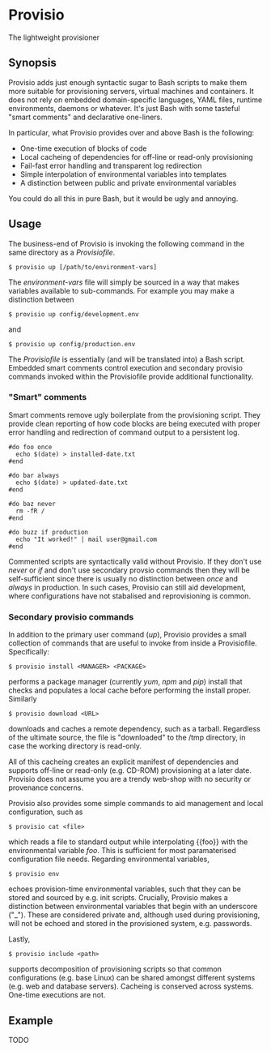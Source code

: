 # Provisio
The lightweight provisioner

## Synopsis
Provisio adds just enough syntactic sugar to Bash scripts to make them more suitable for provisioning servers, virtual machines and containers. It does not rely on embedded domain-specific languages, YAML files, runtime environments, daemons or whatever. It's just Bash with some tasteful "smart comments" and declarative one-liners. 

In particular, what Provisio provides over and above Bash is the following:

* One-time execution of blocks of code
* Local cacheing of dependencies for off-line or read-only provisioning
* Fail-fast error handling and transparent log redirection
* Simple interpolation of environmental variables into templates 
* A distinction between public and private environmental variables

You could do all this in pure Bash, but it would be ugly and annoying.

## Usage
The business-end of Provisio is invoking the following command in the same directory as a *Provisiofile*.

    $ provisio up [/path/to/environment-vars]
  
The *environment-vars* file will simply be sourced in a way that makes variables available to sub-commands. For example you may make a distinction between

    $ provisio up config/development.env
    
and

    $ provisio up config/production.env
  
The *Provisiofile* is essentially (and will be translated into) a Bash script. Embedded smart comments control execution and secondary provisio commands invoked within the Provisiofile provide additional functionality. 
 
### "Smart" comments
 
Smart comments remove ugly boilerplate from the provisioning script. They provide clean reporting of how code blocks are being executed with proper error handling and redirection of command output to a persistent log. 

    #do foo once
      echo $(date) > installed-date.txt
    #end
    
    #do bar always
      echo $(date) > updated-date.txt
    #end
    
    #do baz never
      rm -fR /
    #end
    
    #do buzz if production
      echo "It worked!" | mail user@gmail.com
    #end
    
Commented scripts are syntactically valid without Provisio. If they don't use *never* or *if* and don't use secondary provsio commands then they will be self-sufficient since there is usually no distinction between *once* and *always* in production. In such cases, Provisio can still aid development, where configurations have not stabalised and reprovisioning is common. 

### Secondary provisio commands

In addition to the primary user command (*up*), Provisio provides a small collection of commands that are useful to invoke from inside a Provisiofile. Specifically:

    $ provisio install <MANAGER> <PACKAGE>
    
performs a package manager (currently *yum*, *npm* and *pip*) install that checks and populates a local cache before performing the install proper. Similarly

    $ provisio download <URL>

downloads and caches a remote dependency, such as a tarball. Regardless of the ultimate source, the file is "downloaded" to the /tmp directory, in case the working directory is read-only.

All of this cacheing creates an explicit manifest of dependencies and supports off-line or read-only (e.g. CD-ROM) provisioning at a later date. Provisio does not assume you are a trendy web-shop with no security or provenance concerns.

Provisio also provides some simple commands to aid management and local configuration, such as

    $ provisio cat <file>
    
which reads a file to standard output while interpolating {{foo}} with the environmental variable *foo*. This is sufficient for most paramaterised configuration file needs. Regarding environmental variables, 

    $ provisio env
    
echoes provision-time environmental variables, such that they can be stored and sourced by e.g. init scripts. Crucially, Provisio makes a distinction between environmental variables that begin with an underscore ("_"). These are considered private and, although used during provisioning, will not be echoed and stored in the provisioned system, e.g. passwords.

Lastly, 

    $ provisio include <path>
    
supports decomposition of provisioning scripts so that common configurations (e.g. base Linux) can be shared amongst different systems (e.g. web and database servers). Cacheing is conserved across systems. One-time executions are not.

## Example

TODO
